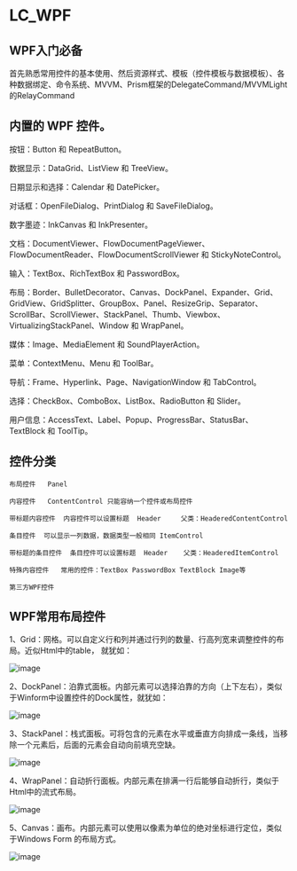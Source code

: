 # LC_WPF
## WPF入门必备
首先熟悉常用控件的基本使用、然后资源样式、模板（控件模板与数据模板）、各种数据绑定、命令系统、MVVM、Prism框架的DelegateCommand/MVVMLight的RelayCommand
## 内置的 WPF 控件。
按钮：Button 和 RepeatButton。

数据显示：DataGrid、ListView 和 TreeView。

日期显示和选择：Calendar 和 DatePicker。

对话框：OpenFileDialog、PrintDialog 和 SaveFileDialog。

数字墨迹：InkCanvas 和 InkPresenter。

文档：DocumentViewer、FlowDocumentPageViewer、FlowDocumentReader、FlowDocumentScrollViewer 和 StickyNoteControl。

输入：TextBox、RichTextBox 和 PasswordBox。

布局：Border、BulletDecorator、Canvas、DockPanel、Expander、Grid、GridView、GridSplitter、GroupBox、Panel、ResizeGrip、Separator、ScrollBar、ScrollViewer、StackPanel、Thumb、Viewbox、VirtualizingStackPanel、Window 和 WrapPanel。

媒体：Image、MediaElement 和 SoundPlayerAction。

菜单：ContextMenu、Menu 和 ToolBar。

导航：Frame、Hyperlink、Page、NavigationWindow 和 TabControl。

选择：CheckBox、ComboBox、ListBox、RadioButton 和 Slider。

用户信息：AccessText、Label、Popup、ProgressBar、StatusBar、TextBlock 和 ToolTip。

## 控件分类
    布局控件   Panel
    
    内容控件   ContentControl 只能容纳一个控件或布局控件
    
    带标题内容控件  内容控件可以设置标题  Header     父类：HeaderedContentControl
    
    条目控件  可以显示一列数据，数据类型一般相同 ItemControl
    
    带标题的条目控件  条目控件可以设置标题  Header    父类：HeaderedItemControl
    
    特殊内容控件   常用的控件：TextBox PasswordBox TextBlock Image等
  
    第三方WPF控件
    
## WPF常用布局控件
1、Grid：网格。可以自定义行和列并通过行列的数量、行高列宽来调整控件的布局。近似Html中的table， 就犹如：

![image](https://user-images.githubusercontent.com/26539681/141948955-1ce5880e-83a6-4d5f-ad16-fcb2cfe630af.png)

2、DockPanel：泊靠式面板。内部元素可以选择泊靠的方向（上下左右），类似于Winform中设置控件的Dock属性，就犹如：

![image](https://user-images.githubusercontent.com/26539681/141949021-26ca7984-4011-4605-826d-96ac64c2c01a.png)

3、StackPanel：栈式面板。可将包含的元素在水平或垂直方向排成一条线，当移除一个元素后，后面的元素会自动向前填充空缺。

![image](https://user-images.githubusercontent.com/26539681/141949062-74157ac0-1425-41a7-9ac5-a0dac0ed2a5f.png)

4、WrapPanel：自动折行面板。内部元素在排满一行后能够自动折行，类似于Html中的流式布局。

![image](https://user-images.githubusercontent.com/26539681/141949117-e0eb7f61-a648-42f3-8713-38404d984915.png)

5、Canvas：画布。内部元素可以使用以像素为单位的绝对坐标进行定位，类似于Windows Form 的布局方式。

![image](https://user-images.githubusercontent.com/26539681/141949155-812de355-a69a-42be-94cc-2ba2260d505e.png)





